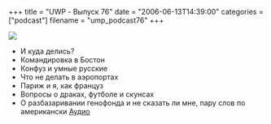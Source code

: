 +++
title = "UWP - Выпуск 76"
date = "2006-06-13T14:39:00"
categories = ["podcast"]
filename = "ump_podcast76"
+++

![](https://podcast.umputun.com/images/uwp/uwp76.jpg)



- И куда делись?
- Командировка в Бостон
- Конфуз и умные русские
- Что не делать в аэропортах
- Париж и я, как француз
- Вопросы о драках, футболе и скунсах
- О разбазаривании генофонда и не сказать ли мне, пару слов по американски
[Аудио](https://podcast.umputun.com/media/ump_podcast76.mp3)
<audio src="https://podcast.umputun.com/media/ump_podcast76.mp3" preload="none">